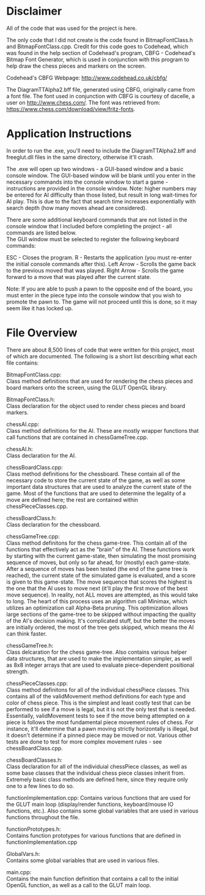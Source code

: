 Disclaimer
==========
All of the code that was used for the project is here.

The only code that I did not create is the code found in BitmapFontClass.h and BitmapFontClass.cpp.
Credit for this code goes to Codehead, which was found in the help section of Codehead's program,
CBFG - Codehead's Bitmap Font Generator, which is used in conjunction with this program to help draw
the chess pieces and markers on the screen.

Codehead's CBFG Webpage: http://www.codehead.co.uk/cbfg/

The DiagramTTAlpha2.bff file, generated using CBFG, originally came from a font file.
The font used in conjunction with CBFG is courtesy of dacelle, a user on http://www.chess.com/.
The font was retrieved from:  https://www.chess.com/download/view/fritz-fonts.

Application Instructions
========================
In order to run the .exe, you'll need to include the DiagramTTAlpha2.bff and freeglut.dll files in the
same directory, otherwise it'll crash.

The .exe will open up two windows - a GUI-based window and a basic console window.  The GUI-based window
will be blank until you enter in the necessary commands into the console window to start a game - instructions
are provided in the console window.  Note:  higher numbers may be entered for AI difficulty than those listed,
but result in long wait-times for AI play.  This is due to the fact that search time increases exponentially with
search depth (how many moves ahead are considered).

There are some additional keyboard commands that are not listed in the console window that I included before 
completing the project - all commands are listed below.  
The GUI window must be selected to register the following keyboard commands:

ESC - 	Closes the program.
R	-	Restarts the application (you must re-enter the initial console commands after this).
Left Arrow	-	Scrolls the game back to the previous moved that was played.
Right Arrow	-	Scrolls the game forward to a move that was played after the current state.

Note:
If you are able to push a pawn to the opposite end of the board, you must enter in the piece type into the console
window that you wish to promote the pawn to.  The game will not proceed until this is done, so it may seem like it
has locked up.


File Overview
=============
There are about 8,500 lines of code that were written for this project, most of which are documented.  The following
is a short list describing what each file contains:

BitmapFontClass.cpp:  	
Class method definitions that are used for rendering the chess pieces and board markers onto the
			screen, using the GLUT OpenGL library.
			
						
BitmapFontClass.h:	
Class declaration for the object used to render chess pieces and board markers.


chessAI.cpp:	
Class method definitions for the AI.  These are mostly wrapper functions that call functions
		that are contained in chessGameTree.cpp.


chessAI.h:	
Class declaration for the AI.


chessBoardClass.cpp:	
Class method definitions for the chessboard.  These contain all of the necessary code to store
			the current state of the game, as well as some important data structures that are used to analyze
			the current state of the game.  Most of the functions that are used to determine the legality of
			a move are defined here; the rest are contained within chessPieceClasses.cpp.
	
	
chessBoardClass.h:	
Class declaration for the chessboard.


chessGameTree.cpp:	
Class method definitons for the chess game-tree.  This contain all of the functions that 					effectively act as the "brain" of the AI.  These functions work by starting with the current 					game-state, then simulating the most promising sequence of moves, but only so far ahead, for 					(mostly) each game-state.  
After a sequence of moves has been tested (the end of the game tree is reached), the current 					state of the simulated game is evaluated, and a score is given to this game-state.  The move 					sequence that scores the highest is the one that the AI uses to move next (it'll play the first 				move of the best move sequence).
In reality, not ALL moves are attempted, as this would take to long.  The heart of this process 				uses an algorithm call Minimax, which utilizes an optimization call Alpha-Beta pruning.  This 					optimization allows large sections of the game-tree to be skipped without impacting the quality 				of the AI's decision making.  It's complicated stuff, but the better the moves are initially 					ordered, the most of the tree gets skipped, which means the AI can think faster.


chessGameTree.h:	
Class delcaration for the chess game-tree.  Also contains various helper data structures, that 					are used to make the implementation simpler, as well as 8x8 integer arrays that are used to 					evaluate piece-dependent positional strength.
	
	
chessPieceClasses.cpp:	
Class method definitons for all of the individual chessPiece classes.  This contains all of the 				validMovement method definitions for each type and color of chess piece.  This is the simplest and least			costly test that can be performed to see if a move is legal, but it is not the only test that is needed.			Essentially, validMovement tests to see if the move being attempted on a piece is follows the most 				fundamental piece movement rules of chess.  For instance, it'll determine that a pawn moving strictly 				horizontally is illegal, but it doesn't determine if a pinned piece may be moved or not.  Various other 			tests are done to test for more complex movement rules - see chessBoardClass.cpp.
	
	
chessBoardClasses.h:	
Class declaration for all of the individuial chessPiece classes, as well as some base classes that the 				individual chess piece classes inherit from.  Extremely basic class methods are defined here, since they			require only one to a few lines to do so.


functionImplementation.cpp:	
Contains various functions that are used for the GLUT main loop (display/render functions,					keyboard/mouse IO functions, etc.).  Also contains some global variables that are used in 					various functions throughout the file.


functionPrototypes.h:	
Contains function prototypes for various functions that are defined in functionImplementation.cpp


GlobalVars.h:	
Contains some global variables that are used in various files.


main.cpp:	
Contains the main function definition that contains a call to the initial OpenGL function, as well as a call to 		the GLUT main loop.
						


